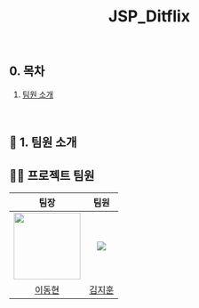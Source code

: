 <div id="top"></div>

<div align='center'>

<h1><b>JSP_Ditflix</b></h1>

</div>

<br>

## 0. 목차

1.  [팀원 소개](#1)

<br >

## <span id="1">🏃 1. 팀원 소개</span>

## 💁‍♂️ 프로젝트 팀원
|팀장|팀원|
|:---:|:---:|
|  <img src="https://github.com/sam3319" width="120px;"/> | ![](https://github.com/.png?size=120) |
|[이동현](https://github.com/sam3319)|[김지훈](https://github.com/)|

<br>

